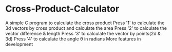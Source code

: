 # Cross-Product-Calculator
A simple C program to calculate the cross product
Press '1' to calculate the 3d vectors by cross product and calculate the area
Press '2' to calculate the vector difference & length
Press '3' to calculate the vector by points(2d & 3d)
Press '4' to calculate the angle θ in radians
More features in development
